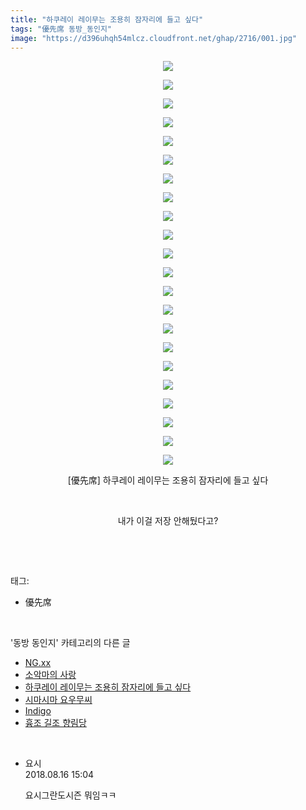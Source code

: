```yaml
---
title: "하쿠레이 레이무는 조용히 잠자리에 들고 싶다"
tags: "優先席 동방_동인지"
image: "https://d396uhqh54mlcz.cloudfront.net/ghap/2716/001.jpg"
---
```

<div class="article">
<p style="text-align: center; clear: none; float: none;"><img src="{{ site.imgserver7 }}/ghap/2716/001.jpg"/></p>
<p style="text-align: center; clear: none; float: none;"><img src="{{ site.imgserver7 }}/ghap/2716/002.jpg"/></p>
<p style="text-align: center; clear: none; float: none;"><img src="{{ site.imgserver7 }}/ghap/2716/003.jpg"/></p>
<p style="text-align: center; clear: none; float: none;"><img src="{{ site.imgserver7 }}/ghap/2716/004.jpg"/></p>
<p style="text-align: center; clear: none; float: none;"><img src="{{ site.imgserver7 }}/ghap/2716/005.jpg"/></p>
<p style="text-align: center; clear: none; float: none;"><img src="{{ site.imgserver7 }}/ghap/2716/006.jpg"/></p>
<p style="text-align: center; clear: none; float: none;"><img src="{{ site.imgserver7 }}/ghap/2716/007.jpg"/></p>
<p style="text-align: center; clear: none; float: none;"><img src="{{ site.imgserver7 }}/ghap/2716/008.jpg"/></p>
<p style="text-align: center; clear: none; float: none;"><img src="{{ site.imgserver7 }}/ghap/2716/009.jpg"/></p>
<p style="text-align: center; clear: none; float: none;"><img src="{{ site.imgserver7 }}/ghap/2716/010.jpg"/></p>
<p style="text-align: center; clear: none; float: none;"><img src="{{ site.imgserver7 }}/ghap/2716/011.jpg"/></p>
<p style="text-align: center; clear: none; float: none;"><img src="{{ site.imgserver7 }}/ghap/2716/012.jpg"/></p>
<p style="text-align: center; clear: none; float: none;"><img src="{{ site.imgserver7 }}/ghap/2716/013.jpg"/></p>
<p style="text-align: center; clear: none; float: none;"><img src="{{ site.imgserver7 }}/ghap/2716/014.jpg"/></p>
<p style="text-align: center; clear: none; float: none;"><img src="{{ site.imgserver7 }}/ghap/2716/015.jpg"/></p>
<p style="text-align: center; clear: none; float: none;"><img src="{{ site.imgserver7 }}/ghap/2716/016.jpg"/></p>
<p style="text-align: center; clear: none; float: none;"><img src="{{ site.imgserver7 }}/ghap/2716/017.jpg"/></p>
<p style="text-align: center; clear: none; float: none;"><img src="{{ site.imgserver7 }}/ghap/2716/018.jpg"/></p>
<p style="text-align: center; clear: none; float: none;"><img src="{{ site.imgserver7 }}/ghap/2716/019.jpg"/></p>
<p style="text-align: center; clear: none; float: none;"><img src="{{ site.imgserver7 }}/ghap/2716/020.jpg"/></p>
<p style="text-align: center; clear: none; float: none;"><img src="{{ site.imgserver7 }}/ghap/2716/021.jpg"/></p>
<p style="text-align: center; clear: none; float: none;"><img src="{{ site.imgserver7 }}/ghap/2716/022.jpg"/></p>
<p style="text-align: center; clear: none; float: none;">[優先席] 하쿠레이 레이무는 조용히 잠자리에 들고 싶다</p>
<p style="text-align: center; clear: none; float: none;"><br/></p>
<p style="text-align: center; clear: none; float: none;">내가 이걸 저장 안해뒀다고?</p>
<p><br/></p>
</div><br/>
<div class="tagTrail">
<p>태그: </p>
<ul>
<li>優先席</li>
</ul>
</div><br/>
<div class="another">
<p>'동방 동인지' 카테고리의 다른 글</p>
<ul>
<li><a href="/ghap_2718">NG.xx</a></li>
<li><a href="/ghap_2717">소악마의 사랑</a></li>
<li><a href="/ghap_2716">하쿠레이 레이무는 조용히 잠자리에 들고 싶다</a></li>
<li><a href="/ghap_2715">시마시마 요우무씨</a></li>
<li><a href="/ghap_2714">Indigo</a></li>
<li><a href="/ghap_2713">흉조 길조 향림당</a></li>
</ul>
</div><br/>
<div class="cb_module cb_fluid">
<div class="cb_wrt cb_profile">
<div class="comment">
<ul>
<li class="cb_thumb_off" id="comment15310089">
<div class="cb_comment_area">
<div class="cb_info_area">
<div class="cb_section">
<span class="cb_nick_name">요시</span>
</div>
<div class="cb_section">
<span class="cb_date">2018.08.16 15:04 </span>
</div>
</div>
<div class="cb_dsc_comment">
<p class="cb_dsc">
											요시그란도시즌 뭐임ㅋㅋ
										</p>
</div>
</div></li>
</ul>
</div>
</div><!-- commentList close -->
</div><br/>
